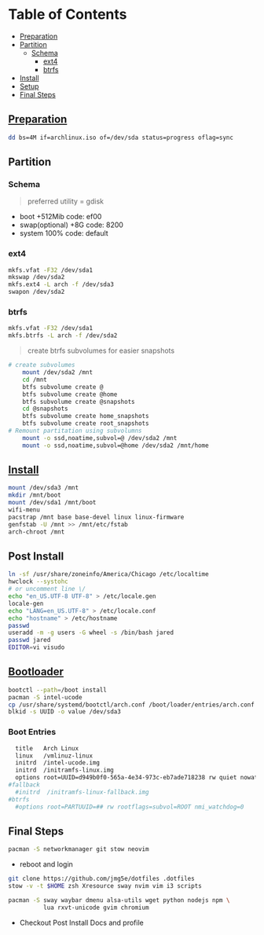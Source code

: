 # Table of Contents

- [Preparation](#preperation)
- [Partition](#partitioning)
  - [Schema](#schema)
    - [ext4](#ext4)
    - [btrfs](#btrfs)
- [Install](#install)
- [Setup](#setup)
- [Final Steps](#final-steps)

## [Preparation](https://wiki.archlinux.org/index.php/USB_flash_installation_media)

```bash
dd bs=4M if=archlinux.iso of=/dev/sda status=progress oflag=sync
```

## Partition

### Schema

> preferred utility = gdisk

- boot  +512Mib code: ef00
- swap(optional) +8G code: 8200
- system  100%   code: default

### ext4

```bash
mkfs.vfat -F32 /dev/sda1
mkswap /dev/sda2
mkfs.ext4 -L arch -f /dev/sda3
swapon /dev/sda2
```

### btrfs

```bash
mkfs.vfat -F32 /dev/sda1
mkfs.btrfs -L arch -f /dev/sda2
```

> create btrfs subvolumes for easier snapshots

```bash
# create subvolumes
    mount /dev/sda2 /mnt
    cd /mnt
    btfs subvolume create @
    btfs subvolume create @home
    btfs subvolume create @snapshots
    cd @snapshots
    btfs subvolume create home_snapshots
    btfs subvolume create root_snapshots
# Remount partitation using subvolumns
    mount -o ssd,noatime,subvol=@ /dev/sda2 /mnt
    mount -o ssd,noatime,subvol=@home /dev/sda2 /mnt/home
```

## [Install](https://wiki.archlinux.org/index.php/Installation_guide)

```bash
mount /dev/sda3 /mnt
mkdir /mnt/boot
mount /dev/sda1 /mnt/boot
wifi-menu
pacstrap /mnt base base-devel linux linux-firmware
genfstab -U /mnt >> /mnt/etc/fstab
arch-chroot /mnt
```

## Post Install

```bash
ln -sf /usr/share/zoneinfo/America/Chicago /etc/localtime
hwclock --systohc
# or uncomment line \/
echo "en_US.UTF-8 UTF-8" > /etc/locale.gen
locale-gen
echo "LANG=en_US.UTF-8" > /etc/locale.conf
echo "hostname" > /etc/hostname
passwd
useradd -m -g users -G wheel -s /bin/bash jared
passwd jared
EDITOR=vi visudo
```

## [Bootloader](https://wiki.archlinux.org/index.php/systemd-boot)

```bash
bootctl --path=/boot install
pacman -S intel-ucode
cp /usr/share/systemd/bootctl/arch.conf /boot/loader/entries/arch.conf
blkid -s UUID -o value /dev/sda3
```

### Boot Entries

```bash
  title   Arch Linux
  linux   /vmlinuz-linux
  initrd  /intel-ucode.img
  initrd  /initramfs-linux.img
  options root=UUID=d949b0f0-565a-4e34-973c-eb7ade718238 rw quiet nowatchdog
#fallback
  #initrd  /initramfs-linux-fallback.img
#btrfs
  #options root=PARTUUID=## rw rootflags=subvol=ROOT nmi_watchdog=0
```

## Final Steps

```bash
pacman -S networkmanager git stow neovim
```

- reboot and login

```bash
git clone https://github.com/jmg5e/dotfiles .dotfiles
stow -v -t $HOME zsh Xresource sway nvim vim i3 scripts

pacman -S sway waybar dmenu alsa-utils wget python nodejs npm \
          lua rxvt-unicode gvim chromium
```

- Checkout Post Install Docs and profile
